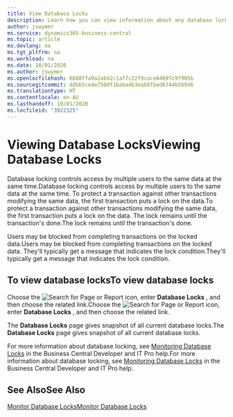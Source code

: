 ```yaml
---
title: View Database Locks
description: Learn how you can view information about any database locks right from the client interface in Business Central.
author: jswymer
ms.service: dynamics365-business-central
ms.topic: article
ms.devlang: na
ms.tgt_pltfrm: na
ms.workload: na
ms.date: 10/01/2020
ms.author: jswymer
ms.openlocfilehash: 6880ffa9a2ab42c1af7c22f9cace64697c9f905b
ms.sourcegitcommit: ddbb5cede750df1baba4b3eab8fbed6744b5b9d6
ms.translationtype: HT
ms.contentlocale: en-AU
ms.lasthandoff: 10/01/2020
ms.locfileid: "3922325"
---
```

# <a name="viewing-database-locks"></a><span data-ttu-id="87bda-103">Viewing Database Locks</span><span class="sxs-lookup"><span data-stu-id="87bda-103">Viewing Database Locks</span></span>

<span data-ttu-id="87bda-104">Database locking controls access by multiple users to the same data at the same time.</span><span class="sxs-lookup"><span data-stu-id="87bda-104">Database locking controls access by multiple users to the same data at the same time.</span></span> <span data-ttu-id="87bda-105">To protect a transaction against other transactions modifying the same data, the first transaction puts a lock on the data.</span><span class="sxs-lookup"><span data-stu-id="87bda-105">To protect a transaction against other transactions modifying the same data, the first transaction puts a lock on the data.</span></span> <span data-ttu-id="87bda-106">The lock remains until the transaction's done.</span><span class="sxs-lookup"><span data-stu-id="87bda-106">The lock remains until the transaction's done.</span></span>

<span data-ttu-id="87bda-107">Users may be blocked from completing transactions on the locked data.</span><span class="sxs-lookup"><span data-stu-id="87bda-107">Users may be blocked from completing transactions on the locked data.</span></span> <span data-ttu-id="87bda-108">They'll typically get a message that indicates the lock condition.</span><span class="sxs-lookup"><span data-stu-id="87bda-108">They'll typically get a message that indicates the lock condition.</span></span>

## <a name="to-view-database-locks"></a><span data-ttu-id="87bda-109">To view database locks</span><span class="sxs-lookup"><span data-stu-id="87bda-109">To view database locks</span></span>

<span data-ttu-id="87bda-110">Choose the ![Search for Page or Report](media/ui-search/search_small.png "Search for Page or Report icon") icon, enter **Database Locks** , and then choose the related link.</span><span class="sxs-lookup"><span data-stu-id="87bda-110">Choose the ![Search for Page or Report](media/ui-search/search_small.png "Search for Page or Report icon") icon, enter **Database Locks** , and then choose the related link.</span></span>

<span data-ttu-id="87bda-111">The **Database Locks** page gives snapshot of all current database locks.</span><span class="sxs-lookup"><span data-stu-id="87bda-111">The **Database Locks** page gives snapshot of all current database locks.</span></span>

<span data-ttu-id="87bda-112">For more information about database locking, see [Monitoring Database Locks](/dynamics365/business-central/dev-itpro/administration/monitor-database-locks) in the Business Central Developer and IT Pro help.</span><span class="sxs-lookup"><span data-stu-id="87bda-112">For more information about database locking, see [Monitoring Database Locks](/dynamics365/business-central/dev-itpro/administration/monitor-database-locks) in the Business Central Developer and IT Pro help.</span></span>

## <a name="see-also"></a><span data-ttu-id="87bda-113">See Also</span><span class="sxs-lookup"><span data-stu-id="87bda-113">See Also</span></span>

[<span data-ttu-id="87bda-114">Monitor Database Locks</span><span class="sxs-lookup"><span data-stu-id="87bda-114">Monitor Database Locks</span></span>](/dynamics365/business-central/dev-itpro/administration/monitor-database-locks) 
